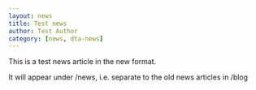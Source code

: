 ```yaml
---
layout: news
title: Test news
author: Test Author
category: [news, dta-news]
---
```


This is a test news article in the new format.
 
It will appear under /news, i.e. separate to the old news articles in /blog
